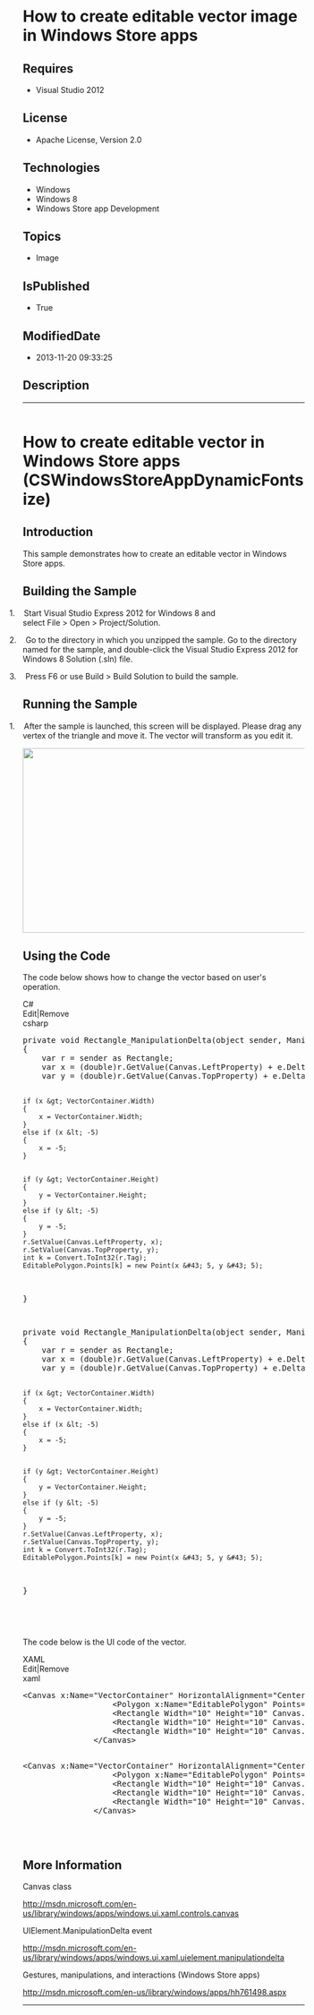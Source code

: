 # How to create editable vector image in Windows Store apps
## Requires
* Visual Studio 2012
## License
* Apache License, Version 2.0
## Technologies
* Windows
* Windows 8
* Windows Store app Development
## Topics
* Image
## IsPublished
* True
## ModifiedDate
* 2013-11-20 09:33:25
## Description

<hr>
<div><a href="http://blogs.msdn.com/b/onecode" style="margin-top:3px"><img alt="" src="http://bit.ly/onecodesampletopbanner">
</a></div>
<h1><span style="">How to create editable vector in Windows Store apps (CSWindowsStoreAppDynamicFontsize)
</span></h1>
<h2>Introduction</h2>
<p class="MsoNormal">This sample demonstrates how to create an editable vector in Windows Store apps.</p>
<h2>Building the Sample</h2>
<p class="MsoNormal"></p>
<p class="MsoListParagraphCxSpFirst" style="text-indent:-.25in"><span style=""><span style="">1.<span style="font:7.0pt &quot;Times New Roman&quot;">&nbsp;&nbsp;&nbsp;&nbsp;&nbsp;&nbsp;
</span></span></span>Start Visual Studio Express&nbsp;2012 for Windows&nbsp;8 and select&nbsp;File&nbsp;&gt;&nbsp;Open&nbsp;&gt;&nbsp;Project/Solution.</p>
<p class="MsoListParagraphCxSpMiddle" style="text-indent:-.25in"><span style=""><span style="">2.<span style="font:7.0pt &quot;Times New Roman&quot;">&nbsp;&nbsp;&nbsp;&nbsp;&nbsp;&nbsp;
</span></span></span>Go to the directory in which you unzipped the sample. Go to the directory named for the sample, and double-click the Visual Studio Express&nbsp;2012 for Windows&nbsp;8 Solution (.sln) file.</p>
<p class="MsoListParagraphCxSpMiddle" style="text-indent:-.25in"><span style=""><span style="">3.<span style="font:7.0pt &quot;Times New Roman&quot;">&nbsp;&nbsp;&nbsp;&nbsp;&nbsp;&nbsp;
</span></span></span>Press F6 or use&nbsp;Build&nbsp;&gt;&nbsp;Build Solution&nbsp;to build the sample.</p>
<p class="MsoListParagraphCxSpLast"></p>
<h2>Running the Sample</h2>
<p class="MsoListParagraphCxSpFirst" style="text-indent:-.25in"><span style=""><span style="">1.<span style="font:7.0pt &quot;Times New Roman&quot;">&nbsp;&nbsp;&nbsp;&nbsp;&nbsp;&nbsp;
</span></span></span>After the sample is launched, this screen will be displayed. Please drag any vertex of the triangle and move it. The vector will transform as you edit it.</p>
<p class="MsoListParagraphCxSpMiddle"><span style=""><img src="/site/view/file/101530/1/image.png" alt="" width="576" height="330" align="middle">
</span></p>
<p class="MsoListParagraphCxSpMiddle"></p>
<p class="MsoListParagraphCxSpMiddle"></p>
<p class="MsoListParagraphCxSpLast"></p>
<h2>Using the Code</h2>
<p class="MsoNormal">The code below shows how to change the vector based on user's operation.</p>
<div class="scriptcode">
<div class="pluginEditHolder" pluginCommand="mceScriptCode">
<div class="title"><span>C#</span></div>
<div class="pluginLinkHolder"><span class="pluginEditHolderLink">Edit</span>|<span class="pluginRemoveHolderLink">Remove</span>
</div>
<span class="hidden">csharp</span>
<pre class="hidden">
private void Rectangle_ManipulationDelta(object sender, ManipulationDeltaRoutedEventArgs e)
{
    var r = sender as Rectangle;
    var x = (double)r.GetValue(Canvas.LeftProperty) &#43; e.Delta.Translation.X;
    var y = (double)r.GetValue(Canvas.TopProperty) &#43; e.Delta.Translation.Y;


    if (x &gt; VectorContainer.Width)
    {
        x = VectorContainer.Width;
    }
    else if (x &lt; -5)
    {
        x = -5;
    }


    if (y &gt; VectorContainer.Height)
    {
        y = VectorContainer.Height;
    }
    else if (y &lt; -5)
    {
        y = -5;
    }
    r.SetValue(Canvas.LeftProperty, x);
    r.SetValue(Canvas.TopProperty, y);
    int k = Convert.ToInt32(r.Tag);
    EditablePolygon.Points[k] = new Point(x &#43; 5, y &#43; 5);
}

</pre>
<pre id="codePreview" class="csharp">
private void Rectangle_ManipulationDelta(object sender, ManipulationDeltaRoutedEventArgs e)
{
    var r = sender as Rectangle;
    var x = (double)r.GetValue(Canvas.LeftProperty) &#43; e.Delta.Translation.X;
    var y = (double)r.GetValue(Canvas.TopProperty) &#43; e.Delta.Translation.Y;


    if (x &gt; VectorContainer.Width)
    {
        x = VectorContainer.Width;
    }
    else if (x &lt; -5)
    {
        x = -5;
    }


    if (y &gt; VectorContainer.Height)
    {
        y = VectorContainer.Height;
    }
    else if (y &lt; -5)
    {
        y = -5;
    }
    r.SetValue(Canvas.LeftProperty, x);
    r.SetValue(Canvas.TopProperty, y);
    int k = Convert.ToInt32(r.Tag);
    EditablePolygon.Points[k] = new Point(x &#43; 5, y &#43; 5);
}

</pre>
</div>
</div>
<div class="endscriptcode">&nbsp;</div>
<p class="MsoNormal"></p>
<p class="MsoNormal">The code below is the UI code of the vector.</p>
<div class="scriptcode">
<div class="pluginEditHolder" pluginCommand="mceScriptCode">
<div class="title"><span>XAML</span></div>
<div class="pluginLinkHolder"><span class="pluginEditHolderLink">Edit</span>|<span class="pluginRemoveHolderLink">Remove</span>
</div>
<span class="hidden">xaml</span>
<pre class="hidden">
&lt;Canvas x:Name=&quot;VectorContainer&quot; HorizontalAlignment=&quot;Center&quot; VerticalAlignment=&quot;Center&quot; Width=&quot;800&quot; Height=&quot;400&quot;&gt;
                   &lt;Polygon x:Name=&quot;EditablePolygon&quot; Points=&quot;0,0,100,100,500,40&quot; Fill=&quot;Blue&quot;/&gt;
                   &lt;Rectangle Width=&quot;10&quot; Height=&quot;10&quot; Canvas.Left=&quot;-5&quot; Canvas.Top=&quot;-5&quot; ManipulationDelta=&quot;Rectangle_ManipulationDelta&quot; ManipulationMode=&quot;All&quot; Fill=&quot;Black&quot; Tag=&quot;0&quot; /&gt;
                   &lt;Rectangle Width=&quot;10&quot; Height=&quot;10&quot; Canvas.Left=&quot;95&quot; Canvas.Top=&quot;95&quot; ManipulationDelta=&quot;Rectangle_ManipulationDelta&quot; ManipulationMode=&quot;All&quot; Fill=&quot;Black&quot; Tag=&quot;1&quot; /&gt;
                   &lt;Rectangle Width=&quot;10&quot; Height=&quot;10&quot; Canvas.Left=&quot;495&quot; Canvas.Top=&quot;35&quot; ManipulationDelta=&quot;Rectangle_ManipulationDelta&quot; ManipulationMode=&quot;All&quot; Fill=&quot;Black&quot; Tag=&quot;2&quot; /&gt;
               &lt;/Canvas&gt;

</pre>
<pre id="codePreview" class="xaml">
&lt;Canvas x:Name=&quot;VectorContainer&quot; HorizontalAlignment=&quot;Center&quot; VerticalAlignment=&quot;Center&quot; Width=&quot;800&quot; Height=&quot;400&quot;&gt;
                   &lt;Polygon x:Name=&quot;EditablePolygon&quot; Points=&quot;0,0,100,100,500,40&quot; Fill=&quot;Blue&quot;/&gt;
                   &lt;Rectangle Width=&quot;10&quot; Height=&quot;10&quot; Canvas.Left=&quot;-5&quot; Canvas.Top=&quot;-5&quot; ManipulationDelta=&quot;Rectangle_ManipulationDelta&quot; ManipulationMode=&quot;All&quot; Fill=&quot;Black&quot; Tag=&quot;0&quot; /&gt;
                   &lt;Rectangle Width=&quot;10&quot; Height=&quot;10&quot; Canvas.Left=&quot;95&quot; Canvas.Top=&quot;95&quot; ManipulationDelta=&quot;Rectangle_ManipulationDelta&quot; ManipulationMode=&quot;All&quot; Fill=&quot;Black&quot; Tag=&quot;1&quot; /&gt;
                   &lt;Rectangle Width=&quot;10&quot; Height=&quot;10&quot; Canvas.Left=&quot;495&quot; Canvas.Top=&quot;35&quot; ManipulationDelta=&quot;Rectangle_ManipulationDelta&quot; ManipulationMode=&quot;All&quot; Fill=&quot;Black&quot; Tag=&quot;2&quot; /&gt;
               &lt;/Canvas&gt;

</pre>
</div>
</div>
<div class="endscriptcode">&nbsp;</div>
<p class="MsoNormal"></p>
<h2>More Information</h2>
<p class="MsoNormal">Canvas class</p>
<p class="MsoNormal"><a href="http://msdn.microsoft.com/en-us/library/windows/apps/windows.ui.xaml.controls.canvas">http://msdn.microsoft.com/en-us/library/windows/apps/windows.ui.xaml.controls.canvas</a></p>
<p class="MsoNormal">UIElement.ManipulationDelta event</p>
<p class="MsoNormal"><a href="http://msdn.microsoft.com/en-us/library/windows/apps/windows.ui.xaml.uielement.manipulationdelta">http://msdn.microsoft.com/en-us/library/windows/apps/windows.ui.xaml.uielement.manipulationdelta</a></p>
<p class="MsoNormal">Gestures, manipulations, and interactions (Windows Store apps)</p>
<p class="MsoNormal"><a href="http://msdn.microsoft.com/en-us/library/windows/apps/hh761498.aspx">http://msdn.microsoft.com/en-us/library/windows/apps/hh761498.aspx</a>
</p>
<p class="MsoNormal"></p>
<p class="MsoNormal"></p>
<p class="MsoNormal"></p>
<hr>
<div><a href="http://go.microsoft.com/?linkid=9759640" style="margin-top:3px"><img alt="" src="http://bit.ly/onecodelogo">
</a></div>

